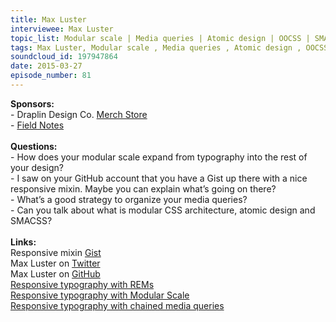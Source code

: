 ```yaml
--- 
title: Max Luster
interviewee: Max Luster
topic_list: Modular scale | Media queries | Atomic design | OOCSS | SMACCS
tags: Max Luster, Modular scale , Media queries , Atomic design , OOCSS , SMACCS
soundcloud_id: 197947864
date: 2015-03-27
episode_number: 81
---
```

 
<p class="show_notes_display"><b>Sponsors:<br></b>- Draplin Design Co. <a rel="nofollow" target="_blank" href="http://draplin.com/merch/">Merch Store</a><br>- <a rel="nofollow" target="_blank" href="http://fieldnotesbrand.com/">Field Notes</a><br><b><br>Questions:</b><br>- How does your modular scale expand from typography into the rest of your design?<br>- I saw on your GitHub account that you have a Gist up there with a nice responsive mixin. Maybe you can explain what’s going on there?<br>- What’s a good strategy to organize your media queries?<br>- Can you talk about what is modular CSS architecture, atomic design and SMACSS?<br><br><b>Links:<br></b>Responsive mixin <a rel="nofollow" target="_blank" href="https://gist.github.com/maxluster/168e650267bac9faaafd">Gist</a><br>Max Luster on <a rel="nofollow" target="_blank" href="https://twitter.com/maxluster">Twitter</a><br>Max Luster on <a rel="nofollow" target="_blank" href="https://github.com/maxluster">GitHub</a><br><a rel="nofollow" target="_blank" href="https://bugsnag.com/blog/responsive-typography-with-rems">Responsive typography with REMs</a><br><a rel="nofollow" target="_blank" href="https://bugsnag.com/blog/responsive-typography-with-modular-scale">Responsive typography with Modular Scale</a><br><a rel="nofollow" target="_blank" href="https://bugsnag.com/blog/responsive-typography-with-chained-media-queries">Responsive typography with chained media queries</a><br></p>
